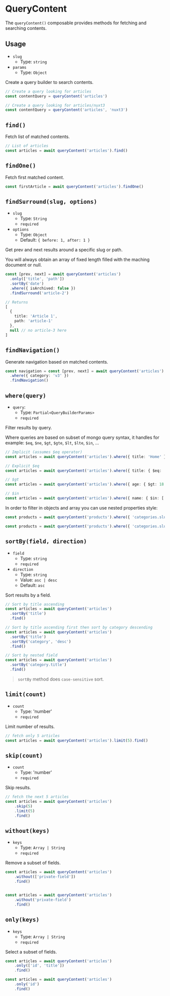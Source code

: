 # QueryContent

The `queryContent()` composable provides methods for fetching and searching contents.

## Usage

- `slug`
  - Type: `string`
- `params`
  - Type: `Object`

Create a query builder to search contents.

```ts
// Create a query looking for articles
const contentQuery = queryContent('articles')

// Create a query looking for articles/nuxt3
const contentQuery = queryContent('articles', 'nuxt3')
```

## `find()`

Fetch list of matched contents.

```ts
// List of articles
const articles = await queryContent('articles').find()
```

## `findOne()`

Fetch first matched content.

```ts
const firstArticle = await queryContent('articles').findOne()
```

## `findSurround(slug, options)`

- `slug`
  - Type: `String`
  - `required`
- `options`
  - Type: `Object`
  - Default: `{ before: 1, after: 1 }`

Get prev and next results around a specific slug or path.

You will always obtain an array of fixed length filled with the maching document or null.

```ts
const [prev, next] = await queryContent('articles')
  .only(['title', 'path'])
  .sortBy('date')
  .where({ isArchived: false })
  .findSurround('article-2')

// Returns
[
  {
    title: 'Article 1',
    path: 'article-1'
  },
  null // no article-3 here
]
```

## `findNavigation()`

Generate navigation based on matched contents.

```ts
const navigation = const [prev, next] = await queryContent('articles')
  .where({ category: 'v3' })
  .findNavigation()
```

## `where(query)`

- `query`:
  - Type: `Partial<QueryBuilderParams>`
  - `required`

Filter results by query.

Where queries are based on subset of mongo query syntax, it handles for example: `$eq`, `$ne`, `$gt`, `$gte`, `$lt`, `$lte`, `$in`, ...

```ts
// Implicit (assumes $eq operator)
const articles = await queryContent('articles').where({ title: 'Home' }).findOne()

// Explicit $eq
const articles = await queryContent('articles').where({ title: { $eq: 'Home' } }).findOne()

// $gt
const articles = await queryContent('articles').where({ age: { $gt: 18 } }).find()

// $in
const articles = await queryContent('articles').where({ name: { $in: ['odin', 'thor'] } }).find()
```

In order to filter in objects and array you can use nested properties style:

```ts
const products = await queryContent('products').where({ 'categories.slug': { $contains: 'top' } }).find()

const products = await queryContent('products').where({ 'categories.slug': { $contains: ['top', 'woman'] } }).find()
```

## `sortBy(field, direction)`

- `field`
  - Type: `string`
  - `required`
- `direction`
  - Type: `string`
  - Value: `asc | desc`
  - Default: `asc`

Sort results by a field.

```ts
// Sort by title ascending
const articles = await queryContent('articles')
  .sortBy('title')
  .find()

// Sort by title ascending first then sort by category descending
const articles = await queryContent('articles')
  .sortBy('title')
  .sortBy('category', 'desc')
  .find()

// Sort by nested field
const articles = await queryContent('articles')
  .sortBy('category.title')
  .find()

```

> `sortBy` method does `case-sensitive` sort.

## `limit(count)`

- `count`
  - Type: 'number'
  - `required`

Limit number of results.

```ts
// fetch only 5 articles
const articles = await queryContent('articles').limit(5).find()
```

## `skip(count)`

- `count`
  - Type: 'number'
  - `required`

Skip results.

```ts
// fetch the next 5 articles
const articles = await queryContent('articles')
    .skip(5)
    .limit(5)
    .find()
```

## `without(keys)`

- `keys`
  - Type: `Array | String`
  - `required`

Remove a subset of fields.

```ts
const articles = await queryContent('articles')
    .without(['private-field'])
    .find()


const articles = await queryContent('articles')
    .without('private-field')
    .find()
```

## `only(keys)`

- `keys`
  - Type: `Array | String`
  - `required`

Select a subset of fields.

```ts
const articles = await queryContent('articles')
    .only(['id', 'title'])
    .find()

const articles = await queryContent('articles')
    .only('id')
    .find()
```
